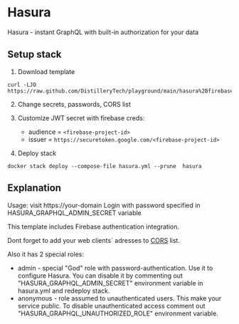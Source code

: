 # Hasura

Hasura - instant GraphQL with built-in authorization for your data

## Setup stack

1. Download template

```
curl -LJO https://raw.github.com/DistilleryTech/playground/main/hasura%2Bfirebase/hasura.yml
```

2. Change secrets, passwords, CORS list
3. Customize JWT secret with firebase creds:

   - audience = `<firebase-project-id>`
   - issuer = `https://securetoken.google.com/<firebase-project-id>`

4. Deploy stack

```
docker stack deploy --compose-file hasura.yml --prune  hasura
```

## Explanation

Usage: visit https://your-domain
Login with password specified in HASURA_GRAPHQL_ADMIN_SECRET variable

This template includes Firebase authentication integration.

Dont forget to add your web clients` adresses to [CORS](https://developer.mozilla.org/en-US/docs/Web/HTTP/CORS) list.

Also it has 2 special roles:

- admin - special "God" role with password-authentication. Use it to configure Hasura. You can disable it by commenting out "HASURA_GRAPHQL_ADMIN_SECRET" environment variable in hasura.yml and redeploy stack.
- anonymous - role assumed to unauthenticated users. This make your service public. To disable unauthenticated access comment out "HASURA_GRAPHQL_UNAUTHORIZED_ROLE" environment variable.
